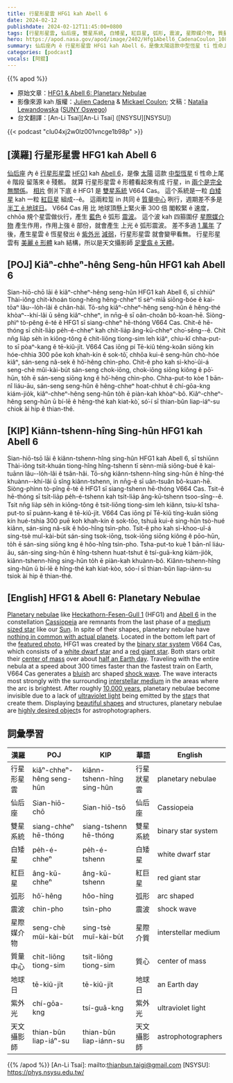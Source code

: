 ```yaml
---
title: 行星形星雲 HFG1 kah Abell 6
date: 2024-02-12
publishdate: 2024-02-12T11:45:00+0800
tags: [行星形星雲, 仙后座, 雙星系統, 白矮星, 紅巨星, 弧形, 震波, 星際媒介物, 質量中心, 紫外光, 天文攝影師, 地球日]
hero: https://apod.nasa.gov/apod/image/2402/Hfg1Abell6_CadenaCoulon_1080.jpg
summary: 仙后座內 ê 行星形星雲 HFG1 kah Abell 6，是像太陽這款中型恆星 tī 性命上尾 ê 階段 留落來 ê 殘骸。
categories: [podcast]
vocals: [阿錕]
---
```


{{% apod %}}

- 原始文章：[HFG1 & Abell 6: Planetary Nebulae](https://apod.nasa.gov/apod/ap240212.html)
- 影像來源 kah 版權：[Julien Cadena](https://www.astrobin.com/users/JulienCadena/) & [Mickael Coulon](https://www.instagram.com/mickael_coulon_astrophoto/); 文稿：[Natalia Lewandowska](https://www.oswego.edu/physics/natalia-lewandowska) ([SUNY Oswego](https://www.oswego.edu/physics/))
- 台文翻譯：[An-Li Tsai][An-Li Tsai] ([NSYSU][NSYSU])

{{< podcast "clu04xj2w0lz001vncge1b98p" >}}

## [漢羅] 行星形星雲 HFG1 kah Abell 6
[仙后座][Cassiopeia] 內 ê [行星形星雲][Planetary nebulae] [HFG1][Heckathorn-Fesen-Gull 1] kah [Abell 6][Abell 6]，是像 [太陽][Sun] 這款 [中型恆星][medium sized star] tī 性命上尾 ê 階段 留落來 ê 殘骸。
就算 行星形星雲 ê 形體看起來有成 行星，in [兩个是完全無關係][nothing in common with actual planets]。
[相片][featured photo] 倒爿下底 ê HFG1 是 [雙星系統][binary star system] V664 Cas。
這个系統是一粒 [白矮星][white dwarf star] kah 一粒 [紅巨星][red giant star] 組成--ê。
這兩粒踅 in 共同 ê [質量中心][center of mass] 咧行，週期差不多是 [半工 ê 地球日][half an Earth day]。
V664 Cas 用 比 地球頂懸上緊火車 300 倍 閣較緊 ê 速度，chhōa 規个星雲做伙行，產生 [藍色][bluish] ê 弧形 [震波][shock wave]。
這个波 kah 四箍圍仔 [星際媒介物][interstellar medium] 產生作用，作用上強 ê 部份，就會產生 上光 ê 弧形震波。
差不多過 [1 萬年][10,000 years] 了後，產生星雲 ê 恆星發出 ê [紫外光][ultraviolet light] [減弱][star]，行星形星雲 就會變甲看無。
行星形星雲有 [美麗 ê 形體][beautiful shapes] kah 結構，所以是天文攝影師 [足愛翕 ê 天體][highly desired object]。

## [POJ] Kiâⁿ-chheⁿ-hêng Seng-hûn HFG1 kah Abell 6
Sian-hiō-chō lāi ê kiâⁿ-chheⁿ-hêng seng-hûn HFG1 kah Abell 6, sī chhiūⁿ Thài-iông chit-khoán tiong-hêng hêng-chheⁿ tī sèⁿ-miā siōng-bóe ê kai-tōaⁿ lâu--lo̍h-lâi ê chân-hâi.
Tō-sǹg kiâⁿ-chheⁿ-hêng seng-hûn ê hêng-thé khòaⁿ--khí-lâi ū sêng kiâⁿ-chheⁿ, in nn̄g-ê sī oân-choân bô-koan-hē.
Siòng-phìⁿ tò-pêng ē-té ê HFG1 sī siang-chheⁿ hē-thóng V664 Cas.
Chit-ê hē-thóng sī chi̍t-lia̍p pe̍h-é-chheⁿ kah chi̍t-lia̍p âng-kū-chheⁿ cho͘-sêng--ê.
Chit nn̄g lia̍p se̍h in kiōng-tông ê chit-liōng tiong-sim leh kiâⁿ, chiu-kî chha-put-to sī pòaⁿ-kang ê tē-kiû-ji̍t.
V664 Cas iōng pí Tē-kiû téng-koân siōng kín hóe-chhia 300 pōe koh khah-kín ê sok-tō͘, chhōa kui-ê seng-hûn chò-hóe kiâⁿ, sán-seng nâ-sek ê hô͘-hêng chìn-pho.
Chit-ê pho kah sì-kho͘-ûi-á seng-chè mûi-kài-bu̍t sán-seng chok-iōng, chok-iōng siōng kiông ê pō͘-hūn, to̍h ē sán-seng siōng kng ê hô͘-hêng chìn-pho.
Chha-put-to kòe 1 bān-nî liáu-āu, sán-seng seng-hûn ê hêng-chheⁿ hoat-chhut ê chí-gōa-kng kiám-jio̍k, kiâⁿ-chheⁿ-hêng seng-hûn to̍h ē piàn-kah khòaⁿ-bô.
Kiâⁿ-chheⁿ-hêng seng-hûn ū bí-lē ê hêng-thé kah kiat-kò͘, só͘-í sī thian-bûn liap-iáⁿ-su chiok ài hip ê thian-thé.

## [KIP] Kiânn-tshenn-hîng Sing-hûn HFG1 kah Abell 6
Sian-hiō-tsō lāi ê kiânn-tshenn-hîng sing-hûn HFG1 kah Abell 6, sī tshiūnn Thài-iông tsit-khuán tiong-hîng hîng-tshenn tī sènn-miā siōng-bué ê kai-tuānn lâu--lo̍h-lâi ê tsân-hâi.
Tō-sǹg kiânn-tshenn-hîng sing-hûn ê hîng-thé khuànn--khí-lâi ū sîng kiânn-tshenn, in nn̄g-ê sī uân-tsuân bô-kuan-hē.
Siòng-phìnn tò-pîng ē-té ê HFG1 sī siang-tshenn hē-thóng V664 Cas.
Tsit-ê hē-thóng sī tsi̍t-lia̍p pe̍h-é-tshenn kah tsi̍t-lia̍p âng-kū-tshenn tsoo-sîng--ê.
Tsit nn̄g lia̍p se̍h in kiōng-tông ê tsit-liōng tiong-sim leh kiânn, tsiu-kî tsha-put-to sī puànn-kang ê tē-kiû-ji̍t.
V664 Cas iōng pí Tē-kiû tíng-kuân siōng kín hué-tshia 300 puē koh khah-kín ê sok-tōo, tshuā kui-ê sing-hûn tsò-hué kiânn, sán-sing nâ-sik ê hôo-hîng tsìn-pho.
Tsit-ê pho kah sì-khoo-uî-á sing-tsè muî-kài-bu̍t sán-sing tsok-iōng, tsok-iōng siōng kiông ê pōo-hūn, to̍h ē sán-sing siōng kng ê hôo-hîng tsìn-pho.
Tsha-put-to kuè 1 bān-nî liáu-āu, sán-sing sing-hûn ê hîng-tshenn huat-tshut ê tsí-guā-kng kiám-jio̍k, kiânn-tshenn-hîng sing-hûn to̍h ē piàn-kah khuànn-bô.
Kiânn-tshenn-hîng sing-hûn ū bí-lē ê hîng-thé kah kiat-kòo, sóo-í sī thian-bûn liap-iánn-su tsiok ài hip ê thian-thé.

## [English] HFG1 & Abell 6: Planetary Nebulae
[Planetary nebulae][Planetary nebulae] like [Heckathorn-Fesen-Gull 1][Heckathorn-Fesen-Gull 1] (HFG1) and [Abell 6][Abell 6] in the constellation [Cassiopeia][Cassiopeia] are remnants from the last phase of a [medium sized star][medium sized star] like our [Sun][Sun].
In spite of their shapes, planetary nebulae have [nothing in common with actual planets][nothing in common with actual planets].
Located in the bottom left part of the [featured photo][featured photo], HFG1 was created by the [binary star system][binary star system] V664 Cas, which consists of a [white dwarf star][white dwarf star] and a [red giant star][red giant star].
Both stars orbit their [center of mass][center of mass] over about [half an Earth day][half an Earth day].
Traveling with the entire nebula at a speed about 300 times faster than the fastest train on Earth, V664 Cas generates a [bluish][bluish] arc shaped [shock wave][shock wave].
The wave interacts most strongly with the surrounding [interstellar medium][interstellar medium] in the areas where the arc is brightest.
After roughly [10,000 years][10,000 years], planetary nebulae become invisible due to a lack of [ultraviolet light][ultraviolet light] being emitted by the [star][star]s that create them.
Displaying [beautiful shapes][beautiful shapes] and structures, planetary nebulae are [highly desired object][highly desired object]s for astrophotographers.

## 詞彙學習

|漢羅|POJ|KIP|華語|English|
|-|-|-|-|-|
|行星形星雲|kiâⁿ-chheⁿ-hêng seng-hûn|kiânn-tshenn-hîng sing-hûn|行星狀星雲|planetary nebulae|
|仙后座|Sian-hiō-chō|Sian-hiō-tsō|仙后座|Cassiopeia|
|雙星系統|siang-chheⁿ hē-thóng|siang-tshenn hē-thóng|雙星系統|binary star system|
|白矮星|pe̍h-é-chheⁿ|pe̍h-é-tshenn|白矮星|white dwarf star|
|紅巨星|âng-kū-chheⁿ|âng-kū-tshenn|紅巨星|red giant star|
|弧形|hô͘-hêng|hôo-hîng|弧形|arc shaped|
|震波|chìn-pho|tsìn-pho|震波|shock wave|
|星際媒介物|seng-chè mûi-kài-bu̍t|sing-tsè muî-kài-bu̍t|星際介質|interstellar medium|
|質量中心|chit-liōng tiong-sim|tsit-liōng tiong-sim|質心|center of mass|
|地球日|tē-kiû-ji̍t|tē-kiû-ji̍t|地球日|an Earth day|
|紫外光|chí-gōa-kng|tsí-guā-kng|紫外光|ultraviolet light|
|天文攝影師|thian-bûn liap-iáⁿ-su|thian-bûn liap-iánn-su|天文攝影師|astrophotographers|

{{% /apod %}}
[An-Li Tsai]: mailto:thianbun.taigi@gmail.com
[NSYSU]: https://phys.nsysu.edu.tw/

[copyright]: https://apod.nasa.gov/apod/fap/lib/about_apod.html#srapply
[License]: https://creativecommons.org/licenses/by/3.0/

[Planetary nebulae]:https://en.wikipedia.org/wiki/Planetary_nebula
[Heckathorn-Fesen-Gull 1]:https://www.sternwarte-baerenstein.de/hfg1-abell6-en.html
[Abell 6]:https://in-the-sky.org/data/object.php?id=Abell_6
[Cassiopeia]:https://en.wikipedia.org/wiki/Cassiopeia_(constellation)
[medium sized star]:https://imagine.gsfc.nasa.gov/educators/lifecycles/SC_main_p1.html
[Sun]:https://science.nasa.gov/sun
[nothing in common with actual planets]:https://images.squarespace-cdn.com/content/v1/5b631cba5b409b413bb3a633/1533669968141-15YL8HF098WAOR8RYKFD/A-dog-looking-confused-and-surprised.jpg
[featured photo]:https://www.facebook.com/ZwoDesignAstronomyCameras/posts/802324015256448
[binary star system]:https://science.nasa.gov/universe/stars/multiple-star-systems/
[white dwarf star]:https://apod.nasa.gov/apod/ap231224.html
[red giant star]:https://apod.nasa.gov/apod/ap110408.html
[center of mass]:https://spaceplace.nasa.gov/barycenter/en/
[half an Earth day]:https://www.astro.oma.be/en/gaia-observes-a-cosmic-clock-inside-a-large-planetary-nebula/
[bluish]:https://www.astronomersdoitinthedark.com/index.php?c=145&p=571
[shock wave]:https://apod.nasa.gov/apod/ap240104.html
[interstellar medium]:https://en.wikipedia.org/wiki/Interstellar_medium
[10,000 years]:http://koreascience.or.kr/article/JAKO200502637762045.page
[ultraviolet light]:https://science.nasa.gov/ems/10_ultravioletwaves
[star]:https://en.wikipedia.org/wiki/Star
[beautiful shapes]:https://apod.nasa.gov/apod/ap240107.html
[highly desired object]:https://skynews.ca/hfg1-abell-6-by-dan-kusz/
